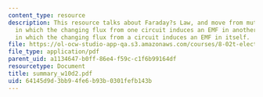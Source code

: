 ```yaml
---
content_type: resource
description: This resource talks about Faraday?s Law, and move from mutual inductance,
  in which the changing flux from one circuit induces an EMF in another, to self inductance,
  in which the changing flux from a circuit induces an EMF in itself.
file: https://ol-ocw-studio-app-qa.s3.amazonaws.com/courses/8-02t-electricity-and-magnetism-spring-2005/64145d9d3bb94fe6b93b0301fefb143b_summary_w10d2.pdf
file_type: application/pdf
parent_uid: a1134647-b0ff-86e4-f59c-c1f6b99164df
resourcetype: Document
title: summary_w10d2.pdf
uid: 64145d9d-3bb9-4fe6-b93b-0301fefb143b
---
```

